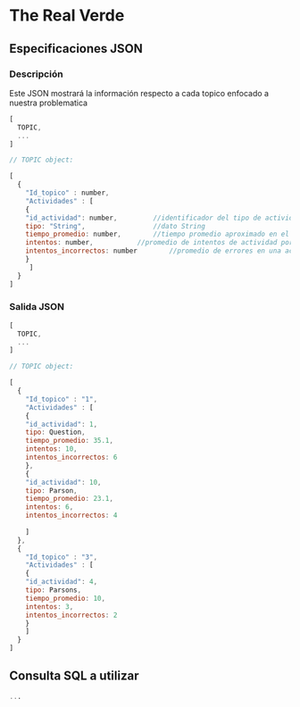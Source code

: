 # The Real Verde
## Especificaciones JSON
### Descripción
Este JSON mostrará la información respecto a cada topico enfocado a nuestra problematica


```javascript
[
  TOPIC,
  ...
]

// TOPIC object:

[
  { 
    "Id_topico" : number, 
    "Actividades" : [
	{	
	"id_actividad": number, 		//identificador del tipo de actividad
	tipo: "String", 		        //dato String
	tiempo_promedio: number, 		//tiempo promedio aproximado en el que se realiza una actividad
	intentos: number, 	 		//promedio de intentos de actividad por parte de los usuarios en un topico. 	
	intentos_incorrectos: number 		//promedio de errores en una actividad por parte de los usuarios en un topico. 	
	}
     ]
  }
]

```
### Salida JSON 


```javascript
[
  TOPIC,
  ...
]

// TOPIC object:

[
  { 
    "Id_topico" : "1", 
    "Actividades" : [
	{	
	"id_actividad": 1, 
	tipo: Question, 
	tiempo_promedio: 35.1, 
	intentos: 10,
	intentos_incorrectos: 6
	},
	{	
	"id_actividad": 10, 
	tipo: Parson, 
	tiempo_promedio: 23.1, 
	intentos: 6,
	intentos_incorrectos: 4
	
    ]
  },
  { 
    "Id_topico" : "3", 
    "Actividades" : [
	{	
	"id_actividad": 4, 
	tipo: Parsons, 
	tiempo_promedio: 10, 
	intentos: 3,
	intentos_incorrectos: 2
	}
    ]
  }
]
```

## Consulta SQL a utilizar
```SQL
...


```
  
